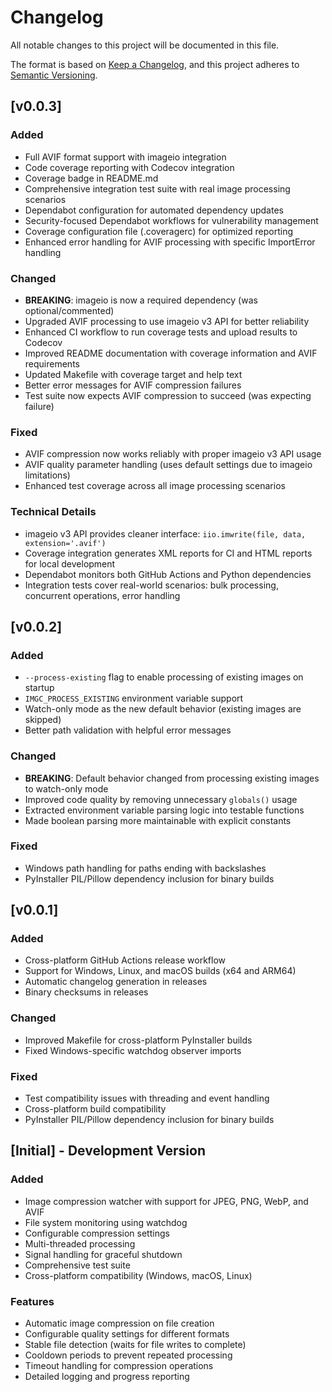 # Changelog

All notable changes to this project will be documented in this file.

The format is based on [Keep a Changelog](https://keepachangelog.com/en/1.0.0/),
and this project adheres to [Semantic Versioning](https://semver.org/spec/v2.0.0.html).

## [v0.0.3]

### Added
- Full AVIF format support with imageio integration
- Code coverage reporting with Codecov integration
- Coverage badge in README.md
- Comprehensive integration test suite with real image processing scenarios
- Dependabot configuration for automated dependency updates
- Security-focused Dependabot workflows for vulnerability management
- Coverage configuration file (.coveragerc) for optimized reporting
- Enhanced error handling for AVIF processing with specific ImportError handling

### Changed
- **BREAKING**: imageio is now a required dependency (was optional/commented)
- Upgraded AVIF processing to use imageio v3 API for better reliability
- Enhanced CI workflow to run coverage tests and upload results to Codecov
- Improved README documentation with coverage information and AVIF requirements
- Updated Makefile with coverage target and help text
- Better error messages for AVIF compression failures
- Test suite now expects AVIF compression to succeed (was expecting failure)

### Fixed
- AVIF compression now works reliably with proper imageio v3 API usage
- AVIF quality parameter handling (uses default settings due to imageio limitations)
- Enhanced test coverage across all image processing scenarios

### Technical Details
- imageio v3 API provides cleaner interface: `iio.imwrite(file, data, extension='.avif')`
- Coverage integration generates XML reports for CI and HTML reports for local development
- Dependabot monitors both GitHub Actions and Python dependencies
- Integration tests cover real-world scenarios: bulk processing, concurrent operations, error handling

## [v0.0.2]

### Added
- `--process-existing` flag to enable processing of existing images on startup
- `IMGC_PROCESS_EXISTING` environment variable support
- Watch-only mode as the new default behavior (existing images are skipped)
- Better path validation with helpful error messages

### Changed
- **BREAKING**: Default behavior changed from processing existing images to watch-only mode
- Improved code quality by removing unnecessary `globals()` usage
- Extracted environment variable parsing logic into testable functions
- Made boolean parsing more maintainable with explicit constants

### Fixed
- Windows path handling for paths ending with backslashes
- PyInstaller PIL/Pillow dependency inclusion for binary builds

## [v0.0.1]

### Added
- Cross-platform GitHub Actions release workflow
- Support for Windows, Linux, and macOS builds (x64 and ARM64)
- Automatic changelog generation in releases
- Binary checksums in releases

### Changed
- Improved Makefile for cross-platform PyInstaller builds
- Fixed Windows-specific watchdog observer imports

### Fixed
- Test compatibility issues with threading and event handling
- Cross-platform build compatibility
- PyInstaller PIL/Pillow dependency inclusion for binary builds

## [Initial] - Development Version

### Added
- Image compression watcher with support for JPEG, PNG, WebP, and AVIF
- File system monitoring using watchdog
- Configurable compression settings
- Multi-threaded processing
- Signal handling for graceful shutdown
- Comprehensive test suite
- Cross-platform compatibility (Windows, macOS, Linux)

### Features
- Automatic image compression on file creation
- Configurable quality settings for different formats
- Stable file detection (waits for file writes to complete)
- Cooldown periods to prevent repeated processing
- Timeout handling for compression operations
- Detailed logging and progress reporting
